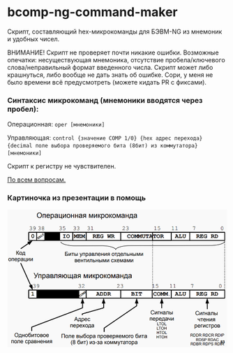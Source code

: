 # bcomp-ng-command-maker

Скрипт, составляющий hex-микрокоманды для БЭВМ-NG из мнемоник и удобных чисел.

ВНИМАНИЕ! Скрипт не проверяет почти никакие ошибки. 
Возможные опечатки: несуществующая мнемоника, отсутствие пробела/ключевого слова/неправильный формат введенного числа.
Скрипт может либо крашнуться, либо вообще не дать знать об ошибке.
Сори, у меня не было времени всё предусмотреть (можете кидать PR с фиксами).

### Синтаксис микрокоманд (мнемоники вводятся через пробел):
Операционная: `oper [мнемоники]`

Управляющая:  `control {значение COMP 1/0} {hex адрес перехода} 
{decimal поле выбора проверяемого бита (8бит) из коммутатора} [мнемоники]`

Скрипт к регистру не чувствителен.

[По всем вопросам.](vk.com/notgurev)

### Картиночка из презентации в помощь 

![pic](pres.png)
